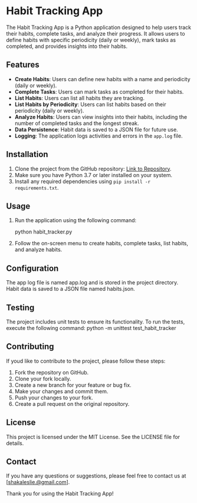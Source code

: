 # Habit Tracking App

The Habit Tracking App is a Python application designed to help users track their habits, complete tasks, and analyze their progress. It allows users to define habits with specific periodicity (daily or weekly), mark tasks as completed, and provides insights into their habits.

## Features

- **Create Habits**: Users can define new habits with a name and periodicity (daily or weekly).
- **Complete Tasks**: Users can mark tasks as completed for their habits.
- **List Habits**: Users can list all habits they are tracking.
- **List Habits by Periodicity**: Users can list habits based on their periodicity (daily or weekly).
- **Analyze Habits**: Users can view insights into their habits, including the number of completed tasks and the longest streak.
- **Data Persistence**: Habit data is saved to a JSON file for future use.
- **Logging**: The application logs activities and errors in the `app.log` file.

## Installation

1. Clone the project from the GitHub repository: [Link to Repository](https://github.com/your-username/habit-tracking-app).
2. Make sure you have Python 3.7 or later installed on your system.
3. Install any required dependencies using `pip install -r requirements.txt`.

## Usage

1. Run the application using the following command:

   python habit_tracker.py

2. Follow the on-screen menu to create habits, complete tasks, list habits, and analyze habits.

## Configuration
The app log file is named app.log and is stored in the project directory.
Habit data is saved to a JSON file named habits.json.

## Testing
The project includes unit tests to ensure its functionality. To run the tests, execute the following command:
 python -m unittest test_habit_tracker

## Contributing
If youd like to contribute to the project, please follow these steps:

1. Fork the repository on GitHub.
2. Clone your fork locally.
3. Create a new branch for your feature or bug fix.
4. Make your changes and commit them.
5. Push your changes to your fork.
6. Create a pull request on the original repository.

## License
This project is licensed under the MIT License. See the LICENSE file for details.

## Contact
If you have any questions or suggestions, please feel free to contact us at [shakaleslie.@gmail.com].

Thank you for using the Habit Tracking App!
